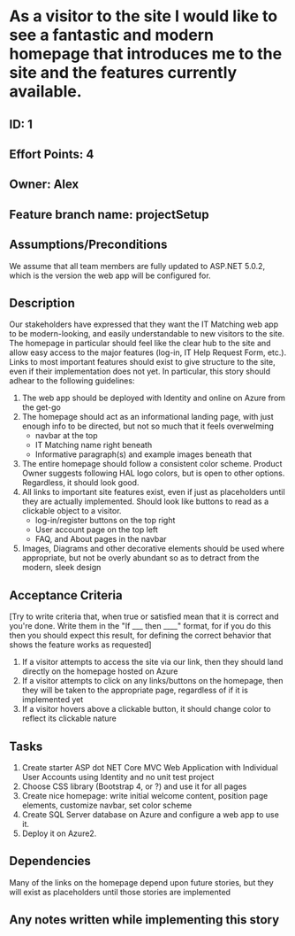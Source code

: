 # As a visitor to the site I would like to see a fantastic and modern homepage that introduces me to the site and the features currently available.

## ID: 1
## Effort Points: 4
## Owner: Alex
## Feature branch name: projectSetup

## Assumptions/Preconditions
We assume that all team members are fully updated to ASP.NET 5.0.2, which is the version the web app will be configured for. 

## Description
Our stakeholders have expressed that they want the IT Matching web app to be modern-looking, and easily understandable to new visitors to the site. The homepage in particular should feel like the clear hub to the site and allow easy access to the major features (log-in, IT Help Request Form, etc.). Links to most important features should exist to give structure to the site, even if their implementation does not yet. 
In particular, this story should adhear to the following guidelines: 

1. The web app should be deployed with Identity and online on Azure from the get-go
2. The homepage should act as an informational landing page, with just enough info to be directed, but not so much that it feels overwelming 
	* navbar at the top
	* IT Matching name right beneath
	* Informative paragraph(s) and example images beneath that
3. The entire homepage should follow a consistent color scheme. Product Owner suggests following HAL logo colors, but is open to other options. Regardless, it should look good.
4. All links to important site features exist, even if just as placeholders until they are actually implemented. Should look like buttons to read as a clickable object to a visitor.
	* log-in/register buttons on the top right
	* User account page on the top left
	* FAQ, and About pages in the navbar
5. Images, Diagrams and other decorative elements should be used where appropriate, but not be overly abundant so as to detract from the modern, sleek design

## Acceptance Criteria
[Try to write criteria that, when true or satisfied mean that it is correct and you're done. Write them in the "If ___ then ____" format, for if you do this then you should expect this result, for defining the correct behavior that shows the feature works as requested]

1. If a visitor attempts to access the site via our link, then they should land directly on the homepage hosted on Azure
2. If a visitor attempts to click on any links/buttons on the homepage, then they will be taken to the appropriate page, regardless of if it is implemented yet
3. If a visitor hovers above a clickable button, it should change color to reflect its clickable nature

## Tasks
1. Create starter ASP dot NET Core MVC Web Application with Individual User Accounts using Identity and no unit test project
2. Choose CSS library (Bootstrap 4, or ?) and use it for all pages
3. Create nice homepage: write initial welcome content, position page elements, customize navbar, set color scheme
4. Create SQL Server database on Azure and configure a web app to use it. 
5. Deploy it on Azure2.

## Dependencies
Many of the links on the homepage depend upon future stories, but they will exist as placeholders until those stories are implemented

## Any notes written while implementing this story